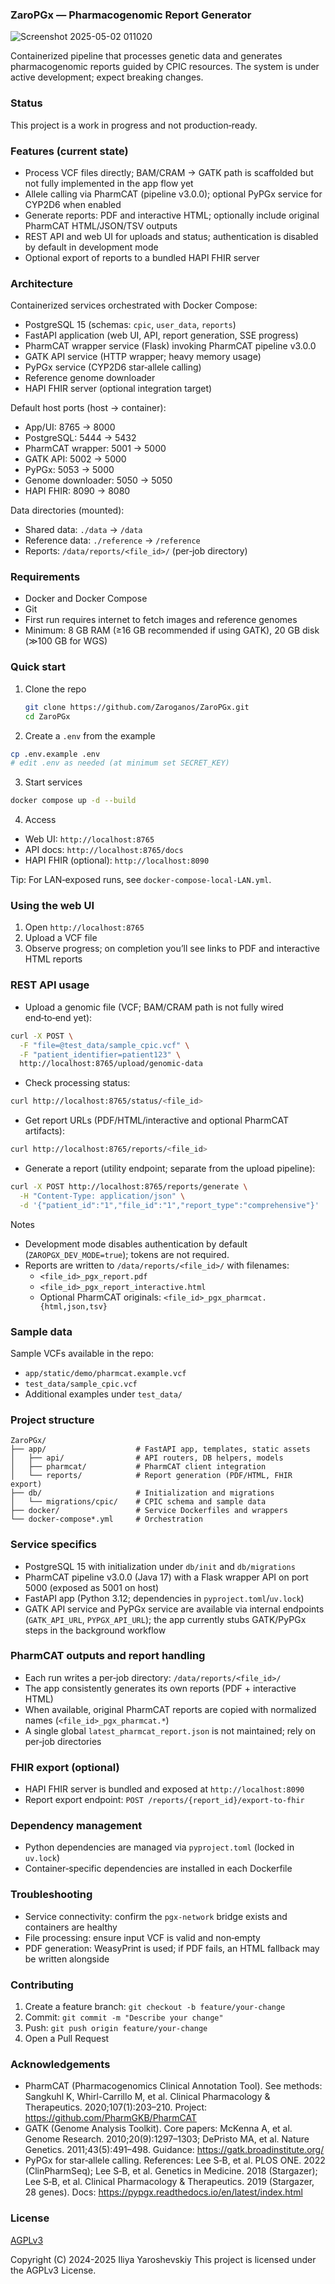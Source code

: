 ### ZaroPGx — Pharmacogenomic Report Generator

![Screenshot 2025-05-02 011020](https://github.com/user-attachments/assets/f352c10a-23ba-4583-a6b1-196ae32c06ae)

Containerized pipeline that processes genetic data and generates pharmacogenomic reports guided by CPIC resources. The system is under active development; expect breaking changes.

### Status

This project is a work in progress and not production‑ready.

### Features (current state)

- Process VCF files directly; BAM/CRAM → GATK path is scaffolded but not fully implemented in the app flow yet
- Allele calling via PharmCAT (pipeline v3.0.0); optional PyPGx service for CYP2D6 when enabled
- Generate reports: PDF and interactive HTML; optionally include original PharmCAT HTML/JSON/TSV outputs
- REST API and web UI for uploads and status; authentication is disabled by default in development mode
- Optional export of reports to a bundled HAPI FHIR server

### Architecture

Containerized services orchestrated with Docker Compose:

- PostgreSQL 15 (schemas: `cpic`, `user_data`, `reports`)
- FastAPI application (web UI, API, report generation, SSE progress)
- PharmCAT wrapper service (Flask) invoking PharmCAT pipeline v3.0.0
- GATK API service (HTTP wrapper; heavy memory usage)
- PyPGx service (CYP2D6 star‑allele calling)
- Reference genome downloader
- HAPI FHIR server (optional integration target)

Default host ports (host → container):

- App/UI: 8765 → 8000
- PostgreSQL: 5444 → 5432
- PharmCAT wrapper: 5001 → 5000
- GATK API: 5002 → 5000
- PyPGx: 5053 → 5000
- Genome downloader: 5050 → 5050
- HAPI FHIR: 8090 → 8080

Data directories (mounted):

- Shared data: `./data` → `/data`
- Reference data: `./reference` → `/reference`
- Reports: `/data/reports/<file_id>/` (per‑job directory)

### Requirements

- Docker and Docker Compose
- Git
- First run requires internet to fetch images and reference genomes
- Minimum: 8 GB RAM (≥16 GB recommended if using GATK), 20 GB disk (≫100 GB for WGS)

### Quick start

1) Clone the repo

   ```bash
   git clone https://github.com/Zaroganos/ZaroPGx.git
   cd ZaroPGx
   ```

2) Create a `.env` from the example

```bash
cp .env.example .env
# edit .env as needed (at minimum set SECRET_KEY)
```

3) Start services

```bash
docker compose up -d --build
```

4) Access

- Web UI: `http://localhost:8765`
- API docs: `http://localhost:8765/docs`
- HAPI FHIR (optional): `http://localhost:8090`

Tip: For LAN‑exposed runs, see `docker-compose-local-LAN.yml`.

### Using the web UI

1) Open `http://localhost:8765`
2) Upload a VCF file
3) Observe progress; on completion you’ll see links to PDF and interactive HTML reports

### REST API usage

- Upload a genomic file (VCF; BAM/CRAM path is not fully wired end‑to‑end yet):

```bash
curl -X POST \
  -F "file=@test_data/sample_cpic.vcf" \
  -F "patient_identifier=patient123" \
  http://localhost:8765/upload/genomic-data
```

- Check processing status:

```bash
curl http://localhost:8765/status/<file_id>
```

- Get report URLs (PDF/HTML/interactive and optional PharmCAT artifacts):

```bash
curl http://localhost:8765/reports/<file_id>
```

- Generate a report (utility endpoint; separate from the upload pipeline):

```bash
curl -X POST http://localhost:8765/reports/generate \
  -H "Content-Type: application/json" \
  -d '{"patient_id":"1","file_id":"1","report_type":"comprehensive"}'
```

Notes

- Development mode disables authentication by default (`ZAROPGX_DEV_MODE=true`); tokens are not required.
- Reports are written to `/data/reports/<file_id>/` with filenames:
  - `<file_id>_pgx_report.pdf`
  - `<file_id>_pgx_report_interactive.html`
  - Optional PharmCAT originals: `<file_id>_pgx_pharmcat.{html,json,tsv}`

### Sample data

Sample VCFs available in the repo:

- `app/static/demo/pharmcat.example.vcf`
- `test_data/sample_cpic.vcf`
- Additional examples under `test_data/`

### Project structure

```
ZaroPGx/
├── app/                    # FastAPI app, templates, static assets
│   ├── api/                # API routers, DB helpers, models
│   ├── pharmcat/           # PharmCAT client integration
│   └── reports/            # Report generation (PDF/HTML, FHIR export)
├── db/                     # Initialization and migrations
│   └── migrations/cpic/    # CPIC schema and sample data
├── docker/                 # Service Dockerfiles and wrappers
└── docker-compose*.yml     # Orchestration
```

### Service specifics

- PostgreSQL 15 with initialization under `db/init` and `db/migrations`
- PharmCAT pipeline v3.0.0 (Java 17) with a Flask wrapper API on port 5000 (exposed as 5001 on host)
- FastAPI app (Python 3.12; dependencies in `pyproject.toml`/`uv.lock`)
- GATK API service and PyPGx service are available via internal endpoints (`GATK_API_URL`, `PYPGX_API_URL`); the app currently stubs GATK/PyPGx steps in the background workflow

### PharmCAT outputs and report handling

- Each run writes a per‑job directory: `/data/reports/<file_id>/`
- The app consistently generates its own reports (PDF + interactive HTML)
- When available, original PharmCAT reports are copied with normalized names (`<file_id>_pgx_pharmcat.*`)
- A single global `latest_pharmcat_report.json` is not maintained; rely on per‑job directories

### FHIR export (optional)

- HAPI FHIR server is bundled and exposed at `http://localhost:8090`
- Report export endpoint: `POST /reports/{report_id}/export-to-fhir`

### Dependency management

- Python dependencies are managed via `pyproject.toml` (locked in `uv.lock`)
- Container‑specific dependencies are installed in each Dockerfile

### Troubleshooting

- Service connectivity: confirm the `pgx-network` bridge exists and containers are healthy
- File processing: ensure input VCF is valid and non‑empty
- PDF generation: WeasyPrint is used; if PDF fails, an HTML fallback may be written alongside

### Contributing

1) Create a feature branch: `git checkout -b feature/your-change`
2) Commit: `git commit -m "Describe your change"`
3) Push: `git push origin feature/your-change`
4) Open a Pull Request

### Acknowledgements

- PharmCAT (Pharmacogenomics Clinical Annotation Tool). See methods: Sangkuhl K, Whirl-Carrillo M, et al. Clinical Pharmacology & Therapeutics. 2020;107(1):203–210. Project: https://github.com/PharmGKB/PharmCAT
- GATK (Genome Analysis Toolkit). Core papers: McKenna A, et al. Genome Research. 2010;20(9):1297–1303; DePristo MA, et al. Nature Genetics. 2011;43(5):491–498. Guidance: https://gatk.broadinstitute.org/
- PyPGx for star‑allele calling. References: Lee S‑B, et al. PLOS ONE. 2022 (ClinPharmSeq); Lee S‑B, et al. Genetics in Medicine. 2018 (Stargazer); Lee S‑B, et al. Clinical Pharmacology & Therapeutics. 2019 (Stargazer, 28 genes). Docs: https://pypgx.readthedocs.io/en/latest/index.html

### License

[AGPLv3](LICENSE)

Copyright (C) 2024-2025 Iliya Yaroshevskiy
This project is licensed under the AGPLv3 License.
